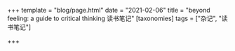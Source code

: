 +++
template = "blog/page.html"
date = "2021-02-06"
title = "beyond feeling: a guide to critical thinking 读书笔记"
[taxonomies]
tags = ["杂记", "读书笔记"]

+++
